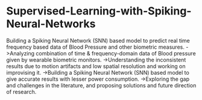 # Supervised-Learning-with-Spiking-Neural-Networks
Building a Spiking Neural Network (SNN) based model to predict real time frequency based data of Blood Pressure and other biometric measures.
->Analyzing combination of time & frequency-domain data of Blood pressure given by wearable biometric monitors.
->Understanding the inconsistent results due to motion artifacts and low spatial resolution and working on improvising it.
->Building a Spiking Neural Network (SNN) based model to give accurate results with lesser power consumption. 
->Exploring the gap and challenges in the literature, and proposing solutions and future direction of research.

